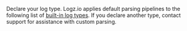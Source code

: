 Declare your log type. Logz.io applies default parsing pipelines to the following list of [built-in log types](https://docs.logz.io/user-guide/log-shipping/built-in-log-types.html). If you declare another type, contact support for assistance with custom parsing.